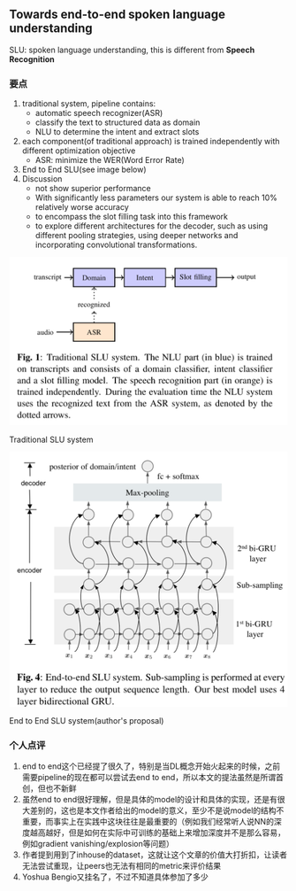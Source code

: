 ## Towards end-to-end spoken language understanding

SLU: spoken language understanding, this is different from **Speech Recognition**


### 要点

1. traditional system, pipeline contains:
	* automatic speech recognizer(ASR)
	* classify the text to structured data as domain
	* NLU to determine the intent and extract slots
2. each component(of traditional approach) is trained independently with different optimization objective
	* ASR: minimize the WER(Word Error Rate)
3. End to End SLU(see image below)
4. Discussion
	* not show superior performance
	* With significantly less parameters our system is able to reach 10% relatively worse accuracy
	* to encompass the slot filling task into this framework
	* to explore different architectures for the decoder, such as using different pooling strategies, using deeper networks and incorporating convolutional transformations.
	


![Traditional SLU](/images/slu-old.png)

Traditional SLU system

![end to end SLU](/images/slu-e2e.png)

End to End SLU system(author's proposal)

### 个人点评

1. end to end这个已经提了很久了，特别是当DL概念开始火起来的时候，之前需要pipeline的现在都可以尝试去end to end，所以本文的提法虽然是所谓首创，但也不新鲜
2. 虽然end to end很好理解，但是具体的model的设计和具体的实现，还是有很大差别的，这也是本文作者给出的model的意义，至少不是说model的结构不重要，而事实上在实践中这块往往是最重要的（例如我们经常听人说NN的深度越高越好，但是如何在实际中可训练的基础上来增加深度并不是那么容易，例如gradient vanishing/explosion等问题）
3. 作者提到用到了inhouse的dataset，这就让这个文章的价值大打折扣，让读者无法尝试重现，让peers也无法有相同的metric来评价结果
4. Yoshua Bengio又挂名了，不过不知道具体参加了多少
